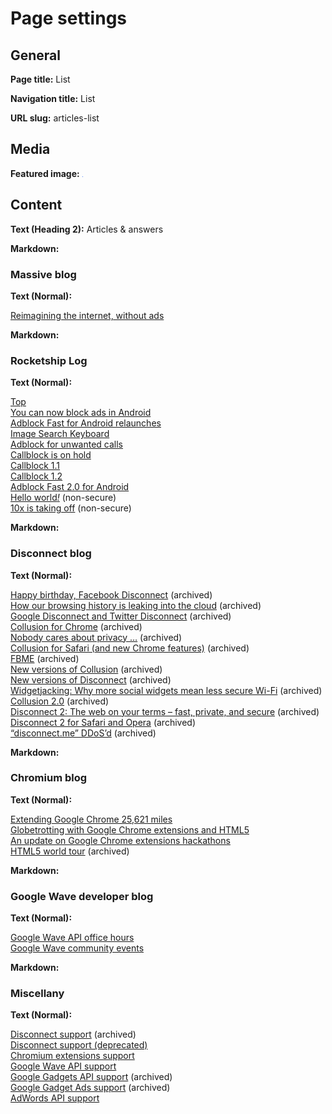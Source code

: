 # Page settings

## General

**Page title:** List

**Navigation title:** List

**URL slug:** articles-list

## Media

**Featured image:** ![Blue](blue.png)

## Content

**Text (Heading 2):** Articles & answers

**Markdown:**

<h3 id="massive">Massive blog</h3>

**Text (Normal):**

[Reimagining the internet, without ads](https://blog.joinmassive.com/reimagining-the-internet-without-ads-875395fbcde5)

**Markdown:**

<h3 id="rocketship">Rocketship Log</h3>

**Text (Normal):**

[Top](https://log.rocketshipapps.com/top-bab2a58407c8)  
[You can now block ads in Android](https://log.rocketshipapps.com/you-can-now-block-ads-in-android-278e94c89be2)  
[Adblock Fast for Android relaunches](https://log.rocketshipapps.com/adblock-fast-for-android-relaunches-b7a650212ee0)  
[Image Search Keyboard](https://log.rocketshipapps.com/image-search-keyboard-5a6b37a8cef4)  
[Adblock for unwanted calls](https://log.rocketshipapps.com/adblock-for-unwanted-calls-794598f1bc4a)  
[Callblock is on hold](https://log.rocketshipapps.com/callblock-is-on-hold-44c93614bee1)  
[Callblock 1.1](https://log.rocketshipapps.com/callblock-1-1-133154a4ac3e)  
[Callblock 1.2](https://log.rocketshipapps.com/callblock-1-2-84a7daff282c)  
[Adblock Fast 2.0 for Android](https://log.rocketshipapps.com/adblock-fast-2-0-for-android-a7a7945ba649)  
<a href="http://blog.10x.co/hello-world">Hello world<em>!</em></a> (non-secure)  
[10x is taking off](http://blog.10x.co/10x-is-taking-off) (non-secure)

**Markdown:**

<h3 id="disconnect">Disconnect blog</h3>

**Text (Normal):**

[Happy birthday, Facebook Disconnect](https://web.archive.org/web/20130118081217/https://blog.disconnect.me/happy-birthday-facebook-disconnect)
(archived)  
[How our browsing history is leaking into the cloud](https://web.archive.org/web/20130509152000/https://blog.disconnect.me/how-our-browsing-history-is-leaking-into-the-cloud)
(archived)  
[Google Disconnect and Twitter Disconnect](https://web.archive.org/web/20130607102444/https://blog.disconnect.me/google-disconnect-and-twitter-disconnect)
(archived)  
[Collusion for Chrome](https://web.archive.org/web/20130607102858/https://blog.disconnect.me/collusion-for-chrome)
(archived)  
[Nobody cares about privacy …](https://web.archive.org/web/20121005015836/https://blog.disconnect.me/nobody-cares-about-privacy)
(archived)  
[Collusion for Safari (and new Chrome features)](https://web.archive.org/web/20130607103034/https://blog.disconnect.me/collusion-for-safari)
(archived)  
[FBME](https://web.archive.org/web/20130607105012/https://blog.disconnect.me/fbme) (archived)  
[New versions of Collusion](https://web.archive.org/web/20130118075115/https://blog.disconnect.me/new-versions-of-collusion)
(archived)  
[New versions of Disconnect](https://web.archive.org/web/20130118081107/https://blog.disconnect.me/new-versions-of-disconnect)
(archived)  
[Widgetjacking: Why more social widgets mean less secure Wi-Fi](https://web.archive.org/web/20130509064905/https://blog.disconnect.me/widgetjacking)
(archived)  
[Collusion 2.0](https://web.archive.org/web/20131126104436/https://blog.disconnect.me/collusion-2-0)
(archived)  
[Disconnect 2: The web on your terms – fast, private, and secure](https://web.archive.org/web/20130826000235/https://blog.disconnect.me/disconnect-2-the-web-on-your-terms-fast-private-and-secure)
(archived)  
[Disconnect 2 for Safari and Opera](https://web.archive.org/web/20131126105510/https://blog.disconnect.me/disconnect-2-for-safari-and-opera)
(archived)  
[“disconnect.me” DDoS’d](https://web.archive.org/web/20140420031556/https://blog.disconnect.me/disconnect-me-ddosd)
(archived)

**Markdown:**

<h3 id="chromium">Chromium blog</h3>

**Text (Normal):**

[Extending Google Chrome 25,621 miles](https://blog.chromium.org/2010/02/extending-google-chrome-25621-miles.html)  
[Globetrotting with Google Chrome extensions and HTML5](https://blog.chromium.org/2010/05/globetrotting-with-google-chrome.html)  
[An update on Google Chrome extensions hackathons](https://blog.chromium.org/2010/05/update-on-google-chrome-extensions.html)  
[HTML5 world tour](https://web.archive.org/web/20160805094628/https://blog.chromium.org/2010/09/html5-world-tour.html)
(archived)

**Markdown:**

<h3 id="google-wave">Google Wave developer blog</h3>

**Text (Normal):**

[Google Wave API office hours](https://googlewavedev.blogspot.com/2009/06/google-wave-api-office-hours.html)  
[Google Wave community events](https://googlewavedev.blogspot.com/2009/07/google-wave-community-events.html)

**Markdown:**

<h3 id="miscellany">Miscellany</h3>

**Text (Normal):**

[Disconnect support](https://web.archive.org/web/20130906074848/https://forum.disconnect.me/)
(archived)  
[Disconnect support (deprecated)](https://groups.google.com/g/disconnectere)  
[Chromium extensions support](https://groups.google.com/a/chromium.org/g/chromium-extensions)  
[Google Wave API support](https://groups.google.com/g/google-wave-api)  
[Google Gadgets API support](https://web.archive.org/web/20080307113119/https://groups.google.com/group/google-gadgets-api)
(archived)  
[Google Gadget Ads support](https://web.archive.org/web/20080905104519/https://groups.google.com/group/google-gadget-ads)
(archived)  
[AdWords API support](https://groups.google.com/g/adwords-api)
